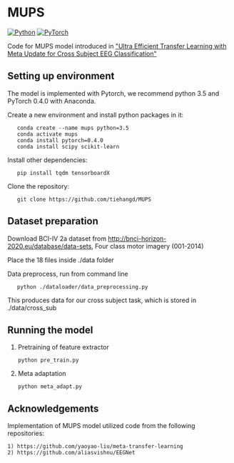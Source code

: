 # MUPS
[![Python](https://img.shields.io/badge/python-3.5-blue.svg)](https://www.python.org/)
[![PyTorch](https://img.shields.io/badge/pytorch-0.4.0-%237732a8)](https://github.com/y2l/meta-transfer-learning/tree/master/pytorch)

Code for MUPS model introduced in ["Ultra Efficient Transfer Learning with Meta Update for Cross Subject EEG Classification"](https://arxiv.org/pdf/2003.06113.pdf)


## Setting up environment

   The model is implemented with Pytorch, we recommend python 3.5 and PyTorch 0.4.0 with Anaconda.
   
   Create a new environment and install python packages in it:
   
       conda create --name mups python=3.5
       conda activate mups
       conda install pytorch=0.4.0
       conda install scipy scikit-learn
   
   Install other dependencies:
   
       pip install tqdm tensorboardX
       
   Clone the repository:
   
       git clone https://github.com/tiehangd/MUPS
       
## Dataset preparation

   Download BCI-IV 2a dataset from http://bnci-horizon-2020.eu/database/data-sets, Four class motor imagery (001-2014)
   
   Place the 18 files inside ./data folder
   
   Data preprocess, run from command line
   
       python ./dataloader/data_preprocessing.py
   
   This produces data for our cross subject task, which is stored in ./data/cross_sub
   
## Running the model
   1) Pretraining of feature extractor
   
          python pre_train.py
     
   2) Meta adaptation 
   
          python meta_adapt.py
      
## Acknowledgements

  Implementation of MUPS model utilized code from the following repositories:
    
    1) https://github.com/yaoyao-liu/meta-transfer-learning
    2) https://github.com/aliasvishnu/EEGNet
      
      
      
      
      
     
   
   
   


